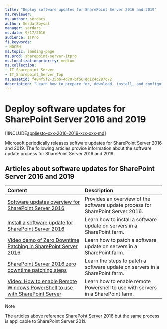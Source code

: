 ```yaml
---
title: "Deploy software updates for SharePoint Server 2016 and 2019"
ms.reviewer: 
ms.author: serdars
author: SerdarSoysal
manager: serdars
ms.date: 9/17/2016
audience: ITPro
f1.keywords:
- NOCSH
ms.topic: landing-page
ms.prod: sharepoint-server-itpro
ms.localizationpriority: medium
ms.collection:
- IT_Sharepoint_Server
- IT_Sharepoint_Server_Top
ms.assetid: f484f5f2-35bb-4d70-bf56-dd1c4c287c72
description: "Learn how to prepare for, download, install, and configure software updates and patches for SharePoint Server 2016."
---
```


# Deploy software updates for SharePoint Server 2016 and 2019

[!INCLUDE[appliesto-xxx-2016-2019-xxx-xxx-md](../includes/appliesto-xxx-2016-2019-xxx-xxx-md.md)]

Microsoft periodically releases software updates for SharePoint Server 2016 and 2019. The following articles provide information about the software update process for SharePoint Server 2016 and 2019.
  
## Articles about software updates for SharePoint Server 2016 and 2019

|**Content**|**Description**|
|:-----|:-----|
|[Software updates overview for SharePoint Server 2016](software-updates-overview.md) <br/> |Provides an overview of the software update process for SharePoint Server 2016.  <br/> |
|[Install a software update for SharePoint Server 2016](install-a-software-update.md) <br/> |Learn how to install a software update on servers in a SharePoint farm.  <br/> |
|[Video demo of Zero Downtime Patching in SharePoint Server 2016](video-demo-of-zero-downtime-patching-in-sharepoint-server-2016.md) <br/> |Learn how to patch a software update on servers in a SharePoint farm.  <br/> |   
|[SharePoint Server 2016 zero downtime patching steps](sharepoint-server-2016-zero-downtime-patching-steps.md) <br/> |Learn the steps to patch a software update on servers in a SharePoint farm.  <br/> |
|[Video: How to enable Remote Windows PowerShell to use with SharePoint Server](video-how-to-enable-remote-windows-powershell-to-use-with-sharepoint-server.md) <br/> |Learn how to enable remote Powershell to use with servers in a SharePoint farm.  <br/> |

>[!NOTE]
> The articles above reference SharePoint Server 2016 but the same process is applicable to SharePoint Server 2019.
